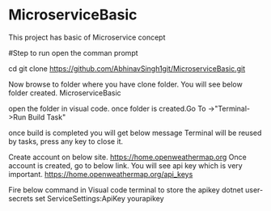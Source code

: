 # MicroserviceBasic
This project has basic of Microservice concept

#Step to run
open the comman prompt

cd <your folderwhere you want to download code>
git clone https://github.com/AbhinavSingh1git/MicroserviceBasic.git

Now browse to folder where you have clone folder.
You will see below folder created.
MicroserviceBasic

open the folder in visual code.
once folder is created.Go To ->"Terminal->Run Build Task"

once build is completed you will get below message
Terminal will be reused by tasks, press any key to close it.

Create account on below site.
https://home.openweathermap.org
Once account is created, go to below link. 
You will see api key which is very important.
https://home.openweathermap.org/api_keys

Fire below command in Visual code terminal to store the apikey
dotnet user-secrets set ServiceSettings:ApiKey yourapikey
